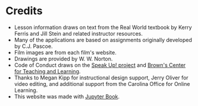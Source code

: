 # Credits

* Lesson information draws on text from the Real World textbook by Kerry Ferris and Jill Stein and related instructor resources.  
* Many of the applications are based on assignments originally developed by C.J. Pascoe.  
* Film images are from each film's website.  
* Drawings are provided by W. W. Norton.
* Code of Conduct draws on the [Speak Up! project](http://speakup.io/coc.html) and [Brown's Center for Teaching and Learning](https://www.brown.edu/sheridan/teaching-learning-resources/inclusive-teaching/statements).
* Thanks to Megan Kipp for instructional design support, Jerry Oliver for video editing, and additional support from the Carolina Office for Online Learning.
* This website was made with [Jupyter Book](https://jupyterbook.org/intro.html). 
